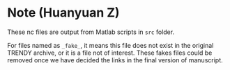 # Note (Huanyuan Z)

These nc files are output from Matlab scripts in `src` folder.

For files named as `_fake_`, it means this file does not exist in the original TRENDY archive, or it is a file not of interest. These fakes files could be removed once we have decided the links in the final version of manuscript.